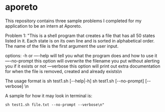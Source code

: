 # aporeto
This repository contains three sample problems I completed for my application to be an intern at Aporeto.

Problem 1: 
"This is a shell program that creates a file that has all 50 states listed in it. Each state is on its own line and is sorted in alphabetical order. The name of the file is the first argument the user input.

options:
	-h or —-help  will tell you what the program does and how to use it
	—-no-prompt   this option will overwrite the filename you put without alerting you if it exists or not
	—verbose      this option will print out extra documentation for when the file is removed, created and already exists\n

The usage format is 
sh test1.sh [--help|-h]
sh test1.sh <filename> [--no-prompt] [--verbose] \n

A sample for how it may look in terminal is:

	sh test1.sh file.txt --no-prompt --verbose\n"
